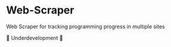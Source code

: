 # Web-Scraper
Web Scraper for tracking programming progress in multiple sites

🚧 Underdevelopment 🚧
